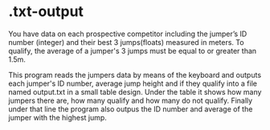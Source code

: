 # .txt-output
You have data on each prospective competitor including the jumper’s ID number (integer) and their best 3 jumps(floats) measured in meters. To qualify, the average of a jumper's 3 jumps must be equal to or greater than 1.5m. 

This program reads the jumpers data by means of the keyboard and outputs each jumper's ID number, average jump height and if they qualify into a file named output.txt in a small table design. Under the table it shows how many jumpers there are, how many qualify and how many do not qualify. Finally under that line the program also outpus the ID number and average of the jumper with the highest jump.
